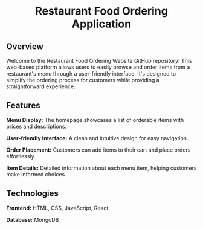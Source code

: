<h1 align = "center">Restaurant Food Ordering Application</h1>

## Overview

Welcome to the Restaurant Food Ordering Website GitHub repository! This web-based platform allows users to easily browse and order items from a restaurant's menu through a user-friendly interface. It's designed to simplify the ordering process for customers while providing a straightforward experience.

## Features

**Menu Display:** The homepage showcases a list of orderable items with prices and descriptions.

**User-friendly Interface:** A clean and intuitive design for easy navigation.

**Order Placement:** Customers can add items to their cart and place orders effortlessly.

**Item Details:** Detailed information about each menu item, helping customers make informed choices.

## Technologies

**Frontend:** HTML, CSS, JavaScript, React

**Database:** MongoDB
